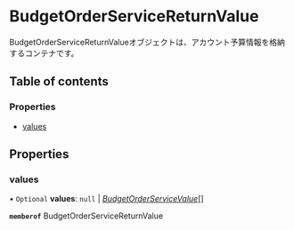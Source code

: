 # BudgetOrderServiceReturnValue


<div lang=\"ja\">BudgetOrderServiceReturnValueオブジェクトは、アカウント予算情報を格納するコンテナです。</div> 

## Table of contents

### Properties

- [values](budgetorderservicereturnvalue.md#values)

## Properties

### values

• `Optional` **values**: ``null`` \| [*BudgetOrderServiceValue*](budgetorderservicevalue.md)[]

**`memberof`** BudgetOrderServiceReturnValue
